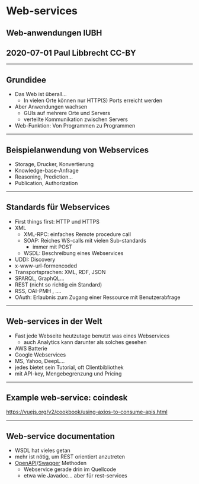 # Web-services

## Web-anwendungen IUBH
## 2020-07-01 Paul Libbrecht CC-BY

--- 

## Grundidee

* Das Web ist überall...
	* In vielen Orte können nur HTTP(S) Ports erreicht werden
* Aber Anwendungen wachsen
	* GUIs auf mehrere Orte und Servers
	* verteilte Kommunikation zwischen Servers
* Web-Funktion: Von Programmen zu Programmen

--- 

## Beispielanwendung von Webservices

* Storage, Drucker, Konvertierung
* Knowledge-base-Anfrage
* Reasoning, Prediction...
* Publication, Authorization
--- 

## Standards für Webservices

* First things first: HTTP und HTTPS
* XML
	* XML-RPC: einfaches Remote procedure call
	* SOAP: Reiches WS-calls mit vielen Sub-standards
		* immer mit POST
	* WSDL: Beschreibung eines Webservices
* UDDI: Discovery
* x-www-url-formencoded
* Transportsprachen: XML, RDF, JSON
* SPARQL, GraphQL...
* REST (nicht so richtig ein Standard)
* RSS, OAI-PMH , ....
* OAuth: Erlaubnis zum Zugang einer Ressource mit Benutzerabfrage

--- 

## Web-services in der Welt

* Fast jede Webseite heutzutage benutzt was eines Webservices
	* auch Analytics kann darunter als solches gesehen
* AWS Batterie
* Google Webservices
* MS, Yahoo, DeepL...
* jedes bietet sein Tutorial, oft Clientbibliothek
* mit API-key, Mengebegrenzung und Pricing

--- 
## Example web-service: coindesk

https://vuejs.org/v2/cookbook/using-axios-to-consume-apis.html

----

## Web-service documentation

* WSDL hat vieles getan
* mehr ist nötig, um REST orientiert anzutreten
* [OpenAPI](https://de.wikipedia.org/wiki/OpenAPI)/[Swagger](https://swagger.io/tools/open-source/) Methoden
	* Webservice gerade drin im Quellcode
	* etwa wie Javadoc... aber für rest-services
